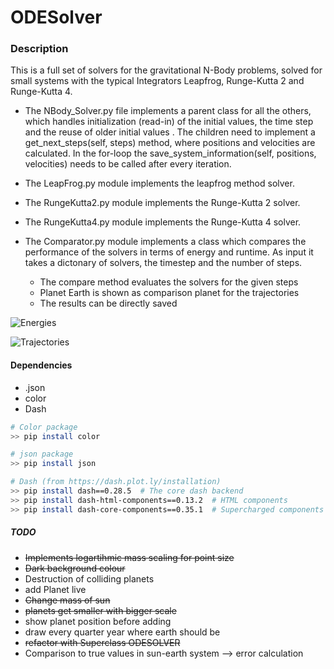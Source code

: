 # ODESolver

### Description

This is a full set of solvers for the gravitational N-Body problems, solved for small systems with the typical Integrators Leapfrog, Runge-Kutta 2 and Runge-Kutta 4.

* The NBody_Solver.py file implements a parent class for all the others, which handles initialization (read-in) of the initial values, the time step and the reuse of older initial values . The children need to implement a get_next_steps(self, steps) method, where positions and velocities are calculated. In the for-loop the save_system_information(self, positions, velocities) needs to be called after every iteration.
* The LeapFrog.py module implements the leapfrog method solver.
* The RungeKutta2.py module implements the Runge-Kutta 2 solver.
* The RungeKutta4.py module implements the Runge-Kutta 4 solver.



* The Comparator.py module implements a class which compares the performance of the solvers in terms of energy and runtime. As input it takes a dictonary of solvers, the timestep and the number of steps.
  * The compare method evaluates the solvers for the given steps
  * Planet Earth is shown as comparison planet for the trajectories
  * The results can be directly saved



![Energies](/home/tneuer/Algorithmen/NBodySolver/Energies_500k.png)



![Trajectories](/home/tneuer/Algorithmen/NBodySolver/Trajectories_500k.png)



#### Dependencies

- .json
- color
- Dash



``` bash
# Color package
>> pip install color

# json package
>> pip install json

# Dash (from https://dash.plot.ly/installation)
>> pip install dash==0.28.5  # The core dash backend
>> pip install dash-html-components==0.13.2  # HTML components
>> pip install dash-core-components==0.35.1  # Supercharged components
```





##### TODO

- ~~Implements logartihmic mass scaling for point size~~
- ~~Dark background colour~~
- Destruction of colliding planets
- add Planet live
- ~~Change mass of sun~~
- ~~planets get smaller with bigger scale~~
- show planet position before adding
- draw every quarter year where earth should be
- ~~refactor with Superclass ODESOLVER~~
- Comparison to true values in sun-earth system --> error calculation

